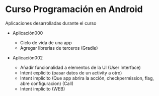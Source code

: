 # Curso Programación en Android

Aplicaciones desarrolladas durante el curso

* Aplicación000
  * Ciclo de vida de una app
  * Agregar librerias de terceros (Gradle)

* Aplicación002
  * Añadir funcionalidad a elementos de la UI (User Interface)
  * Intent explicito (pasar datos de un activity a otro)
  * Intent implicito (Que app abrira la acción, checkpermission, flag, abre configuracion) (Call)
  * Intent implicito (WEB)